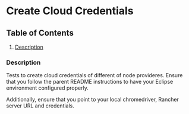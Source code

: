 # Create Cloud Credentials

## Table of Contents
1. [Description](#Description)

### Description
Tests to create cloud credentials of different of node provideres. Ensure that you follow the parent README instructions to have your Eclipse environment configured properly.

Additionally, ensure that you point to your local chromedriver, Rancher server URL and credentials.
